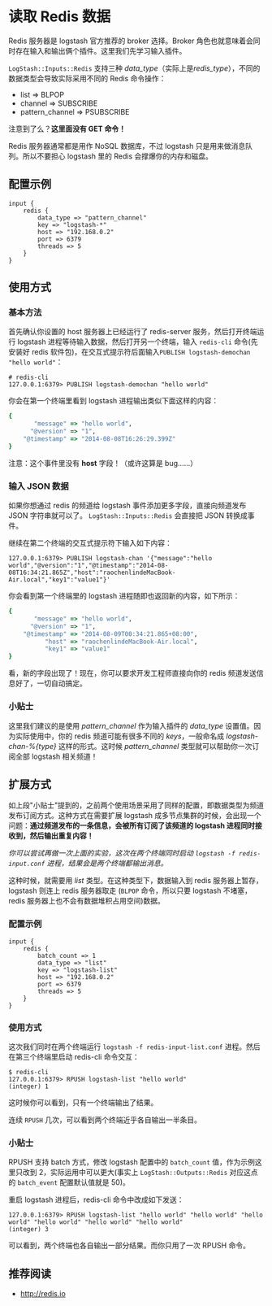 # 读取 Redis 数据

Redis 服务器是 logstash 官方推荐的 broker 选择。Broker 角色也就意味着会同时存在输入和输出俩个插件。这里我们先学习输入插件。

`LogStash::Inputs::Redis` 支持三种 *data_type*（实际上是*redis_type*），不同的数据类型会导致实际采用不同的 Redis 命令操作：

* list            => BLPOP
* channel         => SUBSCRIBE
* pattern_channel => PSUBSCRIBE

注意到了么？**这里面没有 GET 命令！**

Redis 服务器通常都是用作 NoSQL 数据库，不过 logstash 只是用来做消息队列。所以不要担心 logstash 里的 Redis 会撑爆你的内存和磁盘。

## 配置示例

```
input {
    redis {
        data_type => "pattern_channel"
        key => "logstash-*"
        host => "192.168.0.2"
        port => 6379
        threads => 5
    }
}
```

## 使用方式

### 基本方法

首先确认你设置的 host 服务器上已经运行了 redis-server 服务，然后打开终端运行 logstash 进程等待输入数据，然后打开另一个终端，输入 `redis-cli` 命令(先安装好 redis 软件包)，在交互式提示符后面输入`PUBLISH logstash-demochan "hello world"`：

```
# redis-cli
127.0.0.1:6379> PUBLISH logstash-demochan "hello world"
```

你会在第一个终端里看到 logstash 进程输出类似下面这样的内容：

```ruby
{
       "message" => "hello world",
      "@version" => "1",
    "@timestamp" => "2014-08-08T16:26:29.399Z"
}
```

注意：这个事件里没有 **host** 字段！（或许这算是 bug……）

### 输入 JSON 数据

如果你想通过 redis 的频道给 logstash 事件添加更多字段，直接向频道发布 JSON 字符串就可以了。 `LogStash::Inputs::Redis` 会直接把 JSON 转换成事件。

继续在第二个终端的交互式提示符下输入如下内容：

```
127.0.0.1:6379> PUBLISH logstash-chan '{"message":"hello world","@version":"1","@timestamp":"2014-08-08T16:34:21.865Z","host":"raochenlindeMacBook-Air.local","key1":"value1"}'
```

你会看到第一个终端里的 logstash 进程随即也返回新的内容，如下所示：

```ruby
{
       "message" => "hello world",
      "@version" => "1",
    "@timestamp" => "2014-08-09T00:34:21.865+08:00",
          "host" => "raochenlindeMacBook-Air.local",
          "key1" => "value1"
}
```

看，新的字段出现了！现在，你可以要求开发工程师直接向你的 redis 频道发送信息好了，一切自动搞定。

### 小贴士

这里我们建议的是使用 *pattern_channel* 作为输入插件的 *data_type* 设置值。因为实际使用中，你的 redis 频道可能有很多不同的 *keys*，一般命名成 *logstash-chan-%{type}* 这样的形式。这时候 *pattern_channel* 类型就可以帮助你一次订阅全部 logstash 相关频道！

## 扩展方式

如上段"小贴士"提到的，之前两个使用场景采用了同样的配置，即数据类型为频道发布订阅方式。这种方式在需要扩展 logstash 成多节点集群的时候，会出现一个问题：**通过频道发布的一条信息，会被所有订阅了该频道的 logstash 进程同时接收到，然后输出重复内容！**

*你可以尝试再做一次上面的实验，这次在两个终端同时启动 `logstash -f redis-input.conf` 进程，结果会是两个终端都输出消息。*

这种时候，就需要用 *list* 类型。在这种类型下，数据输入到 redis 服务器上暂存，logstash 则连上 redis 服务器取走 (`BLPOP` 命令，所以只要 logstash 不堵塞，redis 服务器上也不会有数据堆积占用空间)数据。

### 配置示例

```
input {
    redis {
        batch_count => 1
        data_type => "list"
        key => "logstash-list"
        host => "192.168.0.2"
        port => 6379
        threads => 5
    }
}
```

### 使用方式

这次我们同时在两个终端运行 `logstash -f redis-input-list.conf` 进程。然后在第三个终端里启动 redis-cli 命令交互：

```
$ redis-cli 
127.0.0.1:6379> RPUSH logstash-list "hello world"
(integer) 1
```

这时候你可以看到，只有一个终端输出了结果。

连续 `RPUSH` 几次，可以看到两个终端近乎各自输出一半条目。

### 小贴士

RPUSH 支持 batch 方式，修改 logstash 配置中的 `batch_count` 值，作为示例这里只改到 2，实际运用中可以更大(事实上 `LogStash::Outputs::Redis` 对应这点的 `batch_event` 配置默认值就是 50)。

重启 logstash 进程后，redis-cli 命令中改成如下发送：

```
127.0.0.1:6379> RPUSH logstash-list "hello world" "hello world" "hello world" "hello world" "hello world" "hello world"
(integer) 3
```

可以看到，两个终端也各自输出一部分结果。而你只用了一次 RPUSH 命令。

## 推荐阅读

* <http://redis.io>
